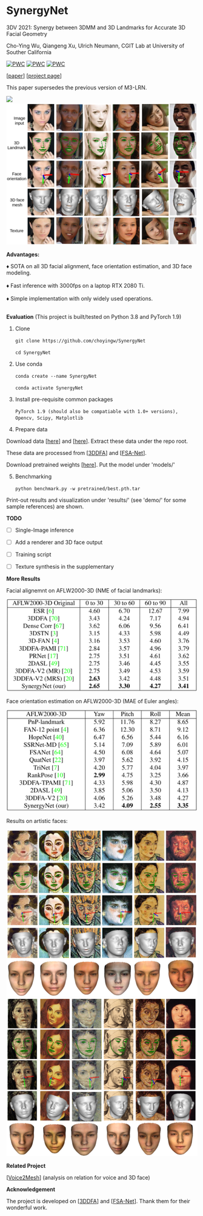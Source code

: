 # SynergyNet
3DV 2021: Synergy between 3DMM and 3D Landmarks for Accurate 3D Facial Geometry

Cho-Ying Wu, Qiangeng Xu, Ulrich Neumann, CGIT Lab at University of Souther California

[![PWC](https://img.shields.io/endpoint.svg?url=https://paperswithcode.com/badge/synergy-between-3dmm-and-3d-landmarks-for/face-alignment-on-aflw)](https://paperswithcode.com/sota/face-alignment-on-aflw?p=synergy-between-3dmm-and-3d-landmarks-for)
[![PWC](https://img.shields.io/endpoint.svg?url=https://paperswithcode.com/badge/synergy-between-3dmm-and-3d-landmarks-for/head-pose-estimation-on-aflw2000)](https://paperswithcode.com/sota/head-pose-estimation-on-aflw2000?p=synergy-between-3dmm-and-3d-landmarks-for)
[![PWC](https://img.shields.io/endpoint.svg?url=https://paperswithcode.com/badge/synergy-between-3dmm-and-3d-landmarks-for/face-alignment-on-aflw2000-3d)](https://paperswithcode.com/sota/face-alignment-on-aflw2000-3d?p=synergy-between-3dmm-and-3d-landmarks-for)

[<a href="https://arxiv.org/abs/2110.09772">paper</a>] [<a href="https://choyingw.github.io/works/SynergyNet/index.html">project page</a>]

This paper supersedes the previous version of M3-LRN.

<img src='demo/demo.gif'>

<img src='demo/teaser.png'>

**Advantages:**

&diams; SOTA on all 3D facial alignment, face orientation estimation, and 3D face modeling.<br><br>
&diams; Fast inference with 3000fps on a laptop RTX 2080 Ti.<br><br>
&diams; Simple implementation with only widely used operations.<br><br>


**Evaluation**
(This project is built/tested on Python 3.8 and PyTorch 1.9)

1. Clone

    ```git clone https://github.com/choyingw/SynergyNet```

    ```cd SynergyNet ```

2. Use conda

    ```conda create --name SynergyNet```

    ```conda activate SynergyNet```

3. Install pre-requisite common packages

    ```PyTorch 1.9 (should also be compatiable with 1.0+ versions), Opencv, Scipy, Matplotlib ```

4. Prepare data

Download data [<a href="https://drive.google.com/file/d/1YVBRcXmCeO1t5Bepv67KVr_QKcOur3Yy/view?usp=sharing">here</a>] and
[<a href="https://drive.google.com/file/d/1SQsMhvAmpD1O8Hm0yEGom0C0rXtA0qs8/view?usp=sharing">here</a>]. Extract these data under the repo root.

These data are processed from [<a href="https://github.com/cleardusk/3DDFA">3DDFA</a>] and [<a href="https://github.com/shamangary/FSA-Net">FSA-Net</a>].

Download pretrained weights [<a href="https://drive.google.com/file/d/1BVHbiLTfX6iTeJcNbh-jgHjWDoemfrzG/view?usp=sharing">here</a>]. Put the model under 'models/'


5. Benchmarking

    ```python benchmark.py -w pretrained/best.pth.tar```

Print-out results and visualization under 'results/' (see 'demo/' for some sample references) are shown.

**TODO**

- [ ] Single-Image inference
- [ ] Add a renderer and 3D face output
- [ ] Training script
- [ ] Texture synthesis in the supplementary


**More Results**

Facial alignemnt on AFLW2000-3D (NME of facial landmarks):

<img src='demo/alignment.png'>

Face orientation estimation on AFLW2000-3D (MAE of Euler angles):

<img src='demo/orientation.png'>

Results on artistic faces: 

<img src='demo/AF-1.png'>

<img src='demo/AF-2.png'>

**Related Project**

[<a href="https://github.com/choyingw/Voice2Mesh">Voice2Mesh</a>] (analysis on relation for voice and 3D face)

**Acknowledgement**

The project is developed on [<a href="https://github.com/cleardusk/3DDFA">3DDFA</a>] and [<a href="https://github.com/shamangary/FSA-Net">FSA-Net</a>]. Thank them for their wonderful work.
